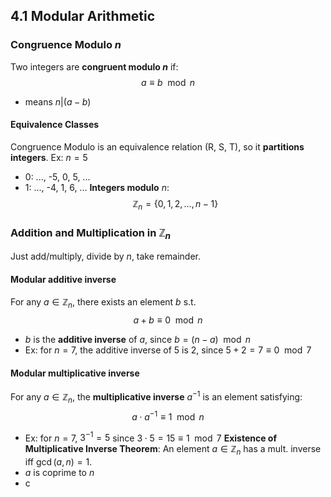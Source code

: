 ## 4.1 Modular Arithmetic
### Congruence Modulo $n$
Two integers are **congruent modulo $n$** if: 
$$a \equiv b\mod n$$
- means $n | (a-b)$
#### Equivalence Classes
Congruence Modulo is an equivalence relation (R, S, T), so it **partitions integers**.
Ex: $n = 5$
- 0: ..., -5, 0, 5, ...
- 1: ..., -4, 1, 6, ...
**Integers modulo** $n$:
$$\mathbb{Z}_n = \{0,1,2, \dots, n-1\}$$
### Addition and Multiplication in $\mathbb{Z}_n$
Just add/multiply, divide by $n$, take remainder.
#### Modular additive inverse
For any $a \in \mathbb{Z}_n$, there exists an element $b$ s.t.$$a + b \equiv 0 \mod n$$
- $b$ is the **additive inverse** of $a$, since $b = (n-a) \mod n$
- Ex: for $n=7$, the additive inverse of $5$ is 2, since $5 + 2 = 7 \equiv 0 \mod 7$
#### Modular multiplicative inverse
For any $a \in \mathbb{Z}_n$, the **multiplicative inverse** $a^{-1}$ is an element satisfying:
$$a \cdot a^{-1} \equiv 1 \mod n$$
- Ex: for $n = 7$, $3^{-1}= 5$ since $3 \cdot 5 = 15 \equiv 1 \mod 7$
**Existence of Multiplicative Inverse Theorem**:
An element $a \in \mathbb{Z}_n$ has a mult. inverse iff $\gcd(a,n) = 1$.
- $a$ is coprime to $n$
- c